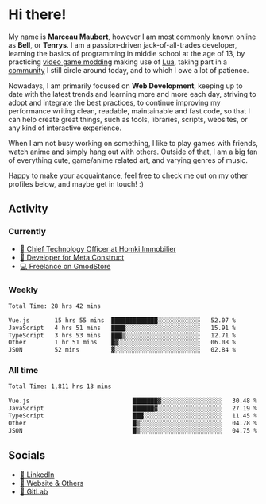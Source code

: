 # Hi there!

My name is **Marceau Maubert**, however I am most commonly known online as **Bell**, or **Tenrys**. I am a passion-driven jack-of-all-trades developer, learning the basics of programming in middle school at the age of 13, by practicing [video game modding](https://garrysmod.com) making use of [Lua](https://lua.org), taking part in a [community](https://metastruct.net) I still circle around today, and to which I owe a lot of patience.

Nowadays, I am primarily focused on **Web Development**, keeping up to date with the latest trends and learning more and more each day, striving to adopt  and integrate the best practices, to continue improving my performance writing clean, readable, maintainable and fast code, so that I can help create great things, such as tools, libraries, scripts, websites, or any kind of interactive experience.

When I am not busy working on something, I like to play games with friends, watch anime and simply hang out with others. Outside of that, I am a big fan of everything cute, game/anime related art, and varying genres of music.

Happy to make your acquaintance, feel free to check me out on my other profiles below, and maybe get in touch! :)

## Activity

### Currently

- [🏢 Chief Technology Officer at Homki Immobilier](https://homki-immobilier.com)
- [🎈 Developer for Meta Construct](https://metastruct.net)
- [💻 Freelance on GmodStore](https://www.gmodstore.com/users/Tenrys)

### Weekly
<!--START_SECTION:wakaWeekly-->

```txt
Total Time: 28 hrs 42 mins

Vue.js       15 hrs 55 mins  █████████████░░░░░░░░░░░░   52.07 %
JavaScript   4 hrs 51 mins   ████░░░░░░░░░░░░░░░░░░░░░   15.91 %
TypeScript   3 hrs 53 mins   ███▒░░░░░░░░░░░░░░░░░░░░░   12.71 %
Other        1 hr 51 mins    █▓░░░░░░░░░░░░░░░░░░░░░░░   06.08 %
JSON         52 mins         ▓░░░░░░░░░░░░░░░░░░░░░░░░   02.84 %
```

<!--END_SECTION:wakaWeekly-->

### All time
<!--START_SECTION:wakaTotal-->

```txt
Total Time: 1,811 hrs 13 mins

Vue.js                             ███████▓░░░░░░░░░░░░░░░░░   30.48 %
JavaScript                         ██████▓░░░░░░░░░░░░░░░░░░   27.19 %
TypeScript                         ███░░░░░░░░░░░░░░░░░░░░░░   11.45 %
Other                              █▒░░░░░░░░░░░░░░░░░░░░░░░   04.78 %
JSON                               █▒░░░░░░░░░░░░░░░░░░░░░░░   04.75 %
```

<!--END_SECTION:wakaTotal-->

## Socials

- [👔 LinkedIn](https://www.linkedin.com/in/marceau-maubert)
- [🔗 Website & Others](https://bell.moe)
- [🦊 GitLab](https://gitlab.com/Tenrys)
